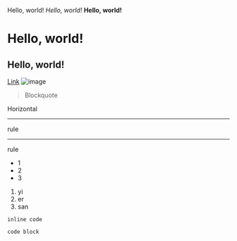 Hello, world!
*Hello, world!*
**Hello, world!**
# Hello, world!
## Hello, world!
[Link](https://www.google.com)
![image](https://ardalis.com/img/github-insert-image.png)
>Blockquote
>

Horizontal
***
rule
___
rule


* 1
* 2
* 3

1. yi
2. er
3. san

`inline code`

```
code block
```
